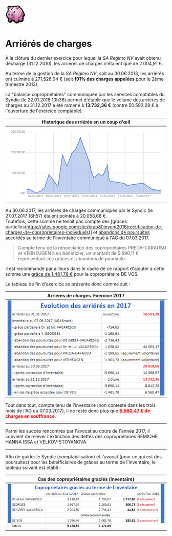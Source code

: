 <link rel="stylesheet" href="normal4.css">

![](icon_earn.png)

# Arriérés de charges

&Agrave; la clôture du dernier exercice pour lequel la *SA Regimo NV* avait obtenu décharge (31.12.2010), les arriérés de charges n'étaient que de 2.004,91 &euro;.

Au terme de la gestion de la *SA Regimo NV*, soit au 30.06.2013, les arriérés ont culminé à 271.526,94 &euro; (soit **191% des charges appelées** pour le 2ème trimestre 2013).

La "balance copropriétaires" communiquée par les services comptables du Syndic (le 22.01.2018 10h36) permet d'établir que le volume des arriérés de charges au 31.12.2017 a été ramené à **13.732,36 &euro;** (contre 50.593,28 &euro; à l'ouverture de l'exercice comptable).

| **Historique des arriérés en un coup d'&oelig;il** |
| :---: |
| ![](Histor_arrieres.png) |

Au 30.06.2017, les arriérés de charges communiqués par le Syndic (le 27.07.2017 16h57) étaient pointés à 20.058,68 &euro;.  
Toutefois, cette somme ne tenait pas compte des [grâces partielles(https://sites.google.com/site/brab80invent2016/rectification-de-charges-de-coproprietaires-individuels)] et [abandons de poursuites](https://sites.google.com/site/brab80invent2016/abandon-des-poursuites-aupres-des-debiteurs) accordés au terme de l'inventaire communiqué à l'AG du 07.03.2017.

> Compte tenu de la renonciation des copropriétaires PREDA-CARAUSU et VERHEUGEN à en bénéficier, un montant de 5.690,11 &euro; représentant ces grâces et abandons de poursuite.

Il est recommandé par ailleurs dans le cadre de ce rapport d'ajouter à cette somme une [grâce de 1.481,78 &euro;](Inventaire.md) pour le copropriétaire DE VOS.

Le tableau de fin d'exercice se présente donc comme suit :

| **Arriérés de charges. Exercice 2017** |
| :---: |
| ![](arrieres_2017.png) |

Tout dans tout, compte tenu de l'inventaire (non contesté dans les trois mois de l'AG du 07.03.2017), il ne reste donc plus que <font color="red"><b><u>6.560,47 &euro;</u> de charges en souffrance</b></font>.

----

Parmi les succès rencontrés par l'avocat au cours de l'année 2017, il convient de relever l'extinction des dettes des copropriétaires REMICHE, HANNA ISSA et VELKOV-STOYANOVA.

---

Afin de guider le Syndic (comptabilisation) et l'avocat (pour ce qui est des poursuites) pour les bénéficiaires de grâces au terme de l'inventaire, le tableau suivant est établi :

| **Cas des copropriétaires graciés (inventaire)** |
| :---: |
| ![](graces.png) |

